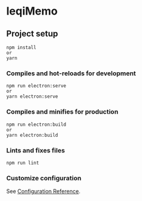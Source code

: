 # leqiMemo

## Project setup
```
npm install
or
yarn
```

### Compiles and hot-reloads for development
```
npm run electron:serve
or
yarn electron:serve
```

### Compiles and minifies for production
```
npm run electron:build
or
yarn electron:build
```

### Lints and fixes files
```
npm run lint
```

### Customize configuration
See [Configuration Reference](https://cli.vuejs.org/config/).

